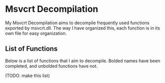 # Msvcrt Decompilation
My Msvcrt Decompilation aims to decompile frequently used functions exported by msvcrt.dll. The way I have organized this, each function is in its own file for easy organization.

## List of Functions
Below is a list of functions that I aim to decompile. Bolded names have been completed, and unbolded functions have not.

(TODO: make this list)
